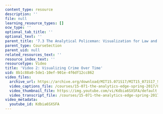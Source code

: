 ```yaml
---
content_type: resource
description: ''
file: null
learning_resource_types: []
ocw_type: ''
optional_tab_title: ''
optional_text: ''
parent_title: '7.3 The Analytical Policeman: Visualization for Law and Order'
parent_type: CourseSection
parent_uid: null
related_resources_text: ''
resource_index_text: ''
resourcetype: Video
title: 'Video 2: Visualizing Crime Over Time'
uid: 8b1c88a0-5de1-10ef-901e-4f6df12cc862
video_files:
  archive_url: https://archive.org/download/MIT15.071S17/MIT15_071S17_Session_7.3.03_300k.mp4
  video_captions_file: /courses/15-071-the-analytics-edge-spring-2017/85b37460486350838d6eea3ff16869d9_Kdbia6SXSFA.vtt
  video_thumbnail_file: https://img.youtube.com/vi/Kdbia6SXSFA/default.jpg
  video_transcript_file: /courses/15-071-the-analytics-edge-spring-2017/e5fb214a147d1d8c1e0304baceb7596c_Kdbia6SXSFA.pdf
video_metadata:
  youtube_id: Kdbia6SXSFA
---
```

